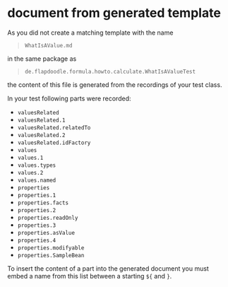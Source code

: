 # document from generated template

As you did not create a matching template with the name

> `WhatIsAValue.md`

in the same package as

> `de.flapdoodle.formula.howto.calculate.WhatIsAValueTest`

the content of this file is generated from the recordings of your test class.

In your test following parts were recorded:

* `valuesRelated`
* `valuesRelated.1`
* `valuesRelated.relatedTo`
* `valuesRelated.2`
* `valuesRelated.idFactory`
* `values`
* `values.1`
* `values.types`
* `values.2`
* `values.named`
* `properties`
* `properties.1`
* `properties.facts`
* `properties.2`
* `properties.readOnly`
* `properties.3`
* `properties.asValue`
* `properties.4`
* `properties.modifyable`
* `properties.SampleBean`

To insert the content of a part into the generated document you must embed a name
from this list between a starting `${` and `}`.